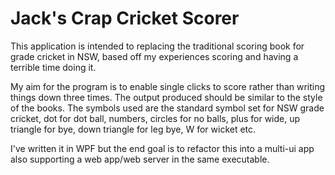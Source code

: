 ﻿Jack's Crap Cricket Scorer
===

This application is intended to replacing the traditional scoring book for grade cricket in NSW, based off my experiences scoring and having a terrible time doing it.

My aim for the program is to enable single clicks to score rather than writing things down three times. The output produced should be similar to the style of the books. The symbols used are the standard symbol set for NSW grade cricket, dot for dot ball, numbers, circles for no balls, plus for wide, up triangle for bye, down triangle for leg bye, W for wicket etc.

I've written it in WPF but the end goal is to refactor this into a multi-ui app also supporting a web app/web server in the same executable.
